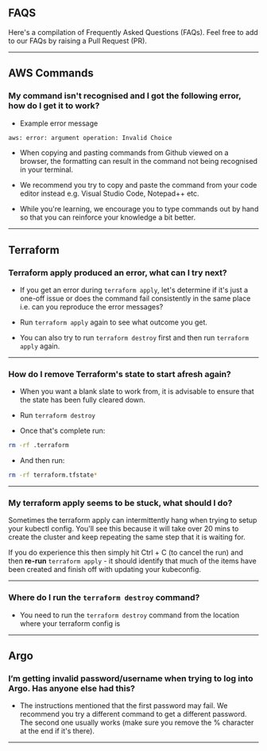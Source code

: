 ## FAQS

Here's a compilation of Frequently Asked Questions (FAQs). Feel free to add to our FAQs by raising a Pull Request (PR).

---

## AWS Commands

### My command isn't recognised and I got the following error, how do I get it to work?

- Example error message

```bash
aws: error: argument operation: Invalid Choice
```

- When copying and pasting commands from Github viewed on a browser, the formatting can result in the command not being recognised in your terminal.

- We recommend you try to copy and paste the command from your code editor instead e.g. Visual Studio Code, Notepad++ etc.

- While you're learning, we encourage you to type commands out by hand so that you can reinforce your knowledge a bit better.

---

## Terraform

### Terraform apply produced an error, what can I try next?

- If you get an error during `terraform apply`, let's determine if it's just a one-off issue or does the command fail consistently in the same place i.e. can you reproduce the error messages?

- Run `terraform apply` again to see what outcome you get.

- You can also try to run `terraform destroy` first and then run `terraform apply` again.

---

### How do I remove Terraform's state to start afresh again?

- When you want a blank slate to work from, it is advisable to ensure that the state has been fully cleared down.

- Run `terraform destroy`

- Once that's complete run:

```bash
rm -rf .terraform
```
- And then run:

```bash
rm -rf terraform.tfstate*
```

---

### My terraform apply seems to be stuck, what should I do?

Sometimes the terraform apply can intermittently hang when trying to setup your kubectl config. You'll see this because it will take over 20 mins to create the cluster and keep repeating the same step that it is waiting for. 

If you do experience this then simply hit Ctrl + C (to cancel the run) and then **re-run** `terraform apply` - it should identify that much of the items have been created and finish off with updating your kubeconfig.

---

### Where do I run the `terraform destroy` command?

- You need to run the `terraform destroy` command from the location where your terraform config is

---

## Argo

### I’m getting invalid password/username when trying to log into Argo. Has anyone else had this?

- The instructions mentioned that the first password may fail. We recommend you try a different command to get a different password. The second one usually works (make sure you remove the % character at the end if it's there).

---